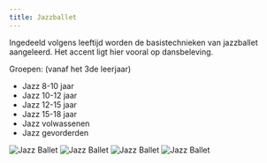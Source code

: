```yaml
---
title: Jazzballet
---
```

Ingedeeld volgens leeftijd worden de basistechnieken van jazzballet aangeleerd. Het accent ligt hier vooral op dansbeleving.

Groepen: (vanaf het 3de leerjaar) 

* Jazz 8-10 jaar
* Jazz 10-12 jaar
* Jazz 12-15 jaar
* Jazz 15-18 jaar
* Jazz volwassenen
* Jazz gevorderden

![Jazz Ballet](/pictures/dansrichtingen/jazzballet1.jpg)
![Jazz Ballet](/pictures/dansrichtingen/jazzballet2.jpg)
![Jazz Ballet](/pictures/dansrichtingen/jazzballet3.jpg)
![Jazz Ballet](/pictures/dansrichtingen/jazzballet4.jpg)
